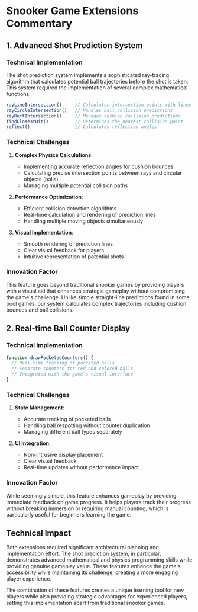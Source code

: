 # Snooker Game Extensions Commentary

## 1. Advanced Shot Prediction System

### Technical Implementation
The shot prediction system implements a sophisticated ray-tracing algorithm that calculates potential ball trajectories before the shot is taken. This system required the implementation of several complex mathematical functions:

```javascript
rayLineIntersection()     // Calculates intersection points with lines
rayCircleIntersection()   // Handles ball collision predictions
rayRectIntersection()     // Manages cushion collision predictions
findClosestHit()          // Determines the nearest collision point
reflect()                 // Calculates reflection angles
```

### Technical Challenges
1. **Complex Physics Calculations**: 
   - Implementing accurate reflection angles for cushion bounces
   - Calculating precise intersection points between rays and circular objects (balls)
   - Managing multiple potential collision paths

2. **Performance Optimization**:
   - Efficient collision detection algorithms
   - Real-time calculation and rendering of prediction lines
   - Handling multiple moving objects simultaneously

3. **Visual Implementation**:
   - Smooth rendering of prediction lines
   - Clear visual feedback for players
   - Intuitive representation of potential shots

### Innovation Factor
This feature goes beyond traditional snooker games by providing players with a visual aid that enhances strategic gameplay without compromising the game's challenge. Unlike simple straight-line predictions found in some pool games, our system calculates complex trajectories including cushion bounces and ball collisions.

## 2. Real-time Ball Counter Display

### Technical Implementation
```javascript
function drawPocketedCounters() {
  // Real-time tracking of pocketed balls
  // Separate counters for red and colored balls
  // Integrated with the game's visual interface
}
```

### Technical Challenges
1. **State Management**:
   - Accurate tracking of pocketed balls
   - Handling ball respotting without counter duplication
   - Managing different ball types separately

2. **UI Integration**:
   - Non-intrusive display placement
   - Clear visual feedback
   - Real-time updates without performance impact

### Innovation Factor
While seemingly simple, this feature enhances gameplay by providing immediate feedback on game progress. It helps players track their progress without breaking immersion or requiring manual counting, which is particularly useful for beginners learning the game.

## Technical Impact

Both extensions required significant architectural planning and implementation effort. The shot prediction system, in particular, demonstrates advanced mathematical and physics programming skills while providing genuine gameplay value. These features enhance the game's accessibility while maintaining its challenge, creating a more engaging player experience.

The combination of these features creates a unique learning tool for new players while also providing strategic advantages for experienced players, setting this implementation apart from traditional snooker games.
